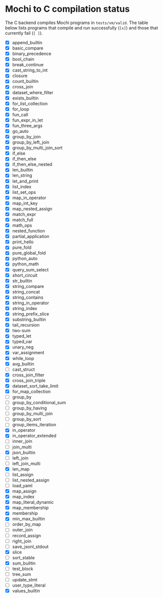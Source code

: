# Mochi to C compilation status

The C backend compiles Mochi programs in `tests/vm/valid`. The table below lists programs that compile and run successfully (`[x]`) and those that currently fail (`[ ]`).

- [x] append_builtin
- [x] basic_compare
- [x] binary_precedence
- [x] bool_chain
- [x] break_continue
- [x] cast_string_to_int
- [x] closure
- [x] count_builtin
- [x] cross_join
- [x] dataset_where_filter
- [x] exists_builtin
- [x] for_list_collection
- [x] for_loop
- [x] fun_call
- [x] fun_expr_in_let
- [x] fun_three_args
- [x] go_auto
- [x] group_by_join
- [x] group_by_left_join
- [x] group_by_multi_join_sort
- [x] if_else
- [x] if_then_else
- [x] if_then_else_nested
- [x] len_builtin
- [x] len_string
- [x] let_and_print
- [x] list_index
- [x] list_set_ops
- [x] map_in_operator
- [x] map_int_key
- [x] map_nested_assign
- [x] match_expr
- [x] match_full
- [x] math_ops
- [x] nested_function
- [x] partial_application
- [x] print_hello
- [x] pure_fold
- [x] pure_global_fold
- [x] python_auto
- [x] python_math
- [x] query_sum_select
- [x] short_circuit
- [x] str_builtin
- [x] string_compare
- [x] string_concat
- [x] string_contains
- [x] string_in_operator
- [x] string_index
- [x] string_prefix_slice
- [x] substring_builtin
- [x] tail_recursion
- [x] two-sum
- [x] typed_let
- [x] typed_var
- [x] unary_neg
- [x] var_assignment
- [x] while_loop
- [x] avg_builtin
- [ ] cast_struct
- [x] cross_join_filter
- [x] cross_join_triple
- [x] dataset_sort_take_limit
 - [x] for_map_collection
- [ ] group_by
- [ ] group_by_conditional_sum
- [ ] group_by_having
- [ ] group_by_multi_join
- [ ] group_by_sort
- [ ] group_items_iteration
 - [x] in_operator
- [x] in_operator_extended
- [ ] inner_join
- [ ] join_multi
- [x] json_builtin
- [ ] left_join
- [ ] left_join_multi
- [x] len_map
- [ ] list_assign
- [ ] list_nested_assign
- [ ] load_yaml
- [x] map_assign
- [x] map_index
- [x] map_literal_dynamic
- [x] map_membership
 - [x] membership
 - [x] min_max_builtin
- [ ] order_by_map
- [ ] outer_join
- [ ] record_assign
- [ ] right_join
- [ ] save_jsonl_stdout
 - [x] slice
- [ ] sort_stable
 - [x] sum_builtin
- [ ] test_block
- [ ] tree_sum
- [ ] update_stmt
- [ ] user_type_literal
 - [x] values_builtin

